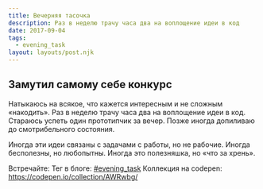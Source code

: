 ```yaml
---
title: Вечерняя тасочка
description: Раз в неделю трачу часа два на воплощение идеи в код
date: 2017-09-04
tags:
  - evening_task
layout: layouts/post.njk
---
```

## Замутил самому себе конкурс

Натыкаюсь на всякое, что кажется интересным и не сложным «накодить». Раз в неделю трачу часа два на воплощение идеи в код. Стараюсь успеть один прототипчик за вечер. Позже иногда допиливаю до смотрибельного состояния.

Иногда эти идеи связаны с задачами с работы, но не рабочие. Иногда бесполезны, но любопытны. Иногда это полезняшка, но «что за хрень».

Встречайте:
Тег в блоге: [#evening_task](/tags/evening_task/)
Коллекция на codepen: https://codepen.io/collection/AWRwbg/
